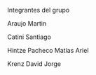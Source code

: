 Integrantes del grupo

Araujo Martin

Catini Santiago

Hintze Pacheco Matías Ariel

Krenz David Jorge
